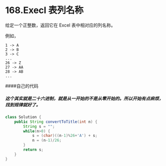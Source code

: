 # 168.Execl 表列名称

给定一个正整数，返回它在 Excel 表中相对应的列名称。

例如，

    1 -> A
    2 -> B
    3 -> C
    ...
    26 -> Z
    27 -> AA
    28 -> AB
    ...

####自己的代码  
##### 这个其实就是二十六进制，就是从一开始的不是从零开始的。所以开始有点麻烦，找到规律就好了。
```java
class Solution {
    public String convertToTitle(int n) {
        String s = "";
        while(n>0) {
            s = (char)((n-1)%26+'A') + s;
            n = (n-1)/26;
        }
        return s;
    }
}
```
